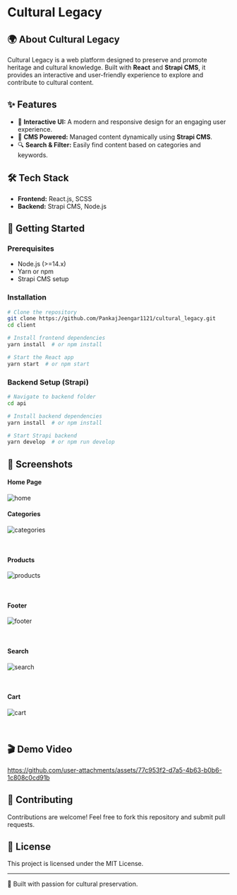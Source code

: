# Cultural Legacy

## 🌍 About Cultural Legacy

Cultural Legacy is a web platform designed to preserve and promote heritage and cultural knowledge. Built with **React** and **Strapi CMS**, it provides an interactive and user-friendly experience to explore and contribute to cultural content.

## ✨ Features


- 🎨 **Interactive UI:** A modern and responsive design for an engaging user experience.
- 📝 **CMS Powered:** Managed content dynamically using **Strapi CMS**.
- 🔍 **Search & Filter:** Easily find content based on categories and keywords.



## 🛠 Tech Stack

- **Frontend:** React.js, SCSS
- **Backend:** Strapi CMS, Node.js


## 🚀 Getting Started

### Prerequisites

- Node.js (>=14.x)
- Yarn or npm
- Strapi CMS setup

### Installation

```bash
# Clone the repository
git clone https://github.com/PankajJeengar1121/cultural_legacy.git
cd client

# Install frontend dependencies
yarn install  # or npm install

# Start the React app
yarn start  # or npm start
```

### Backend Setup (Strapi)

```bash
# Navigate to backend folder
cd api

# Install backend dependencies
yarn install  # or npm install

# Start Strapi backend
yarn develop  # or npm run develop
```

## 📸 Screenshots
#### Home Page
![home](https://github.com/user-attachments/assets/187e7185-5981-477d-a5e3-4b29f452520f)<br>

#### Categories
![categories](https://github.com/user-attachments/assets/1cc16346-e145-4ca5-b614-d302800d5b6a)

<br>

#### Products

![products](https://github.com/user-attachments/assets/ad436eb6-3d8f-4ca2-bf64-39cf9f3d4f1b)

<br>

#### Footer

![footer](https://github.com/user-attachments/assets/1539b80b-d481-412e-9fbc-cdaae59817b7)

<br>

#### Search

![search](https://github.com/user-attachments/assets/396d7055-b064-47ce-855d-cf8351ea8267)

<br>

#### Cart

![cart](https://github.com/user-attachments/assets/9e76e1ce-865a-43ab-8dd9-5f3d19d52836)

<br>



## 🎬 Demo Video



https://github.com/user-attachments/assets/77c953f2-d7a5-4b63-b0b6-1c808c0cd91b






## 🤝 Contributing

Contributions are welcome! Feel free to fork this repository and submit pull requests.

## 📜 License

This project is licensed under the MIT License.

---

💙 Built with passion for cultural preservation.
